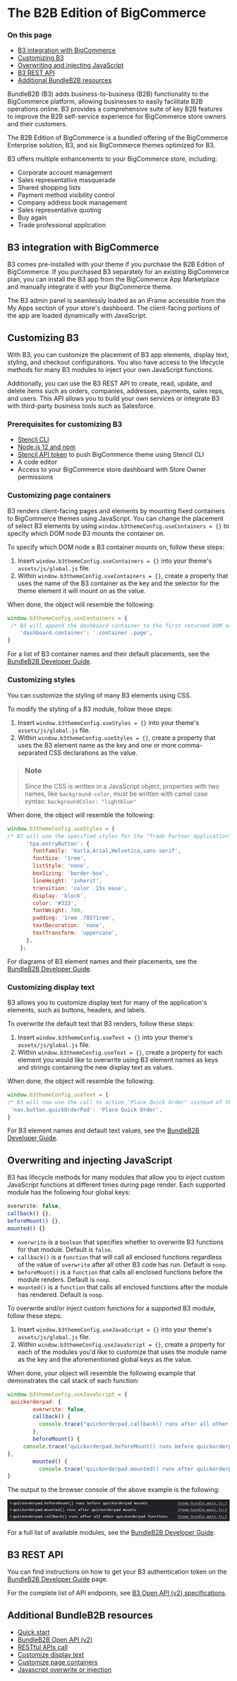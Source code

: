 # The B2B Edition of BigCommerce
### On this page
- [B3 integration with BigCommerce](#b3-integration-with-bigcommerce)
- [Customizing B3](#customizing-b3)
- [Overwriting and injecting JavaScript](#overwriting-and-injecting-javascript)
- [B3 REST API](#b3-rest-api)
- [Additional BundleB2B resources](#additional-bundleb2b-resources)

BundleB2B (B3) adds business-to-business (B2B) functionality to the BigCommerce platform, allowing businesses to easily facilitate B2B operations online. B3 provides a comprehensive suite of key B2B features to improve the B2B self-service experience for BigCommerce store owners and their customers.

The B2B Edition of BigCommerce is a bundled offering of the BigCommerce Enterprise solution, B3, and six BigCommerce themes optimized for B3.

B3 offers multiple enhancements to your BigCommerce store, including:

- Corporate account management
- Sales representative masquerade
- Shared shopping lists
- Payment method visibility control
- Company address book management
- Sales representative quoting
- Buy again
- Trade professional application

## B3 integration with BigCommerce

B3 comes pre-installed with your theme if you purchase the B2B Edition of BigCommerce. If you purchased B3 separately for an existing BigCommerce plan, you can install the B3 app from the BigCommerce App Marketplace and manually integrate it with your BigCommerce theme.

The B3 admin panel is seamlessly loaded as an iFrame accessible from the My Apps section of your store's dashboard. The client-facing portions of the app are loaded dynamically with JavaScript.

## Customizing B3

With B3, you can customize the placement of B3 app elements, display text, styling, and checkout configurations. You also have access to the lifecycle methods for many B3 modules to inject your own JavaScript functions.

Additionally, you can use the B3 REST API to create, read, update, and delete items such as orders, companies, addresses, payments, sales reps, and users. This API allows you to build your own services or integrate B3 with third-party business tools such as Salesforce.

### Prerequisites for customizing B3

- [Stencil CLI](https://developer.bigcommerce.com/stencil-docs/installing-stencil-cli/installing-stencil)
- [Node.js 12 and npm](https://nodejs.org/en/download/releases/)
- [Stencil API token](https://support.bigcommerce.com/s/article/Store-API-Accounts#creating) to push BigCommerce theme using Stencil CLI
- A code editor
- Access to your BigCommerce store dashboard with Store Owner permissions

### Customizing page containers

B3 renders client-facing pages and elements by mounting fixed containers to BigCommerce themes using JavaScript. You can change the placement of select B3 elements by using `window.b3themeConfig.useContainers = {}` to specify which DOM node B3 mounts the container on.

To specify which DOM node a B3 container mounts on, follow these steps:
 1. Insert `window.b3themeConfig.useContainers = {}` into your theme's `assets/js/global.js` file. 
 2. Within `window.b3themeConfig.useContainers = {}`, create a property that uses the name of the B3 container as the key and the selector for the theme element it will mount on as the value. 
 
 When done, the object will resemble the following:

```jsx
window.b3themeConfig.useContainers = {
 /* B3 will append the dashboard container to the first returned DOM node with a class of "page" that is a descendant of an element with the class of "container" */
	'dashboard.container': '.container .page',
}
```

For a list of B3 container names and their default placements, see the [BundleB2B Developer Guide](https://developer.bundleb2b.net/storefront/containers.html).

### Customizing styles

You can customize the styling of many B3 elements using CSS.

To modify the styling of a B3 module, follow these steps:
1. Insert `window.b3themeConfig.useStyles = {}` into your theme's `assets/js/global.js` file. 
2. Within `window.b3themeConfig.useStyles = {}`, create a property that uses the B3 element name as the key and one or more comma-separated CSS declarations as the value.

<div class="HubBlock--callout">
<div class="CalloutBlock--info">
<div class="HubBlock-content">

> ### Note
> Since the CSS is written in a JavaScript object, properties with two names, like `background-color`, must be written with camel case syntax: `backgroundColor: "lightblue"`

</div>
</div>
</div>

When done, the object will resemble the following:

```jsx
window.b3themeConfig.useStyles = {
/* B3 will use the specified styles for the "Trade Partner Application" button that is appended to the secondary navigation menu */
      'tpa.entryButton': {
        fontFamily: 'Karla,Arial,Helvetica,sans-serif',
        fontSize: '1rem',
        listStyle: 'none',
        boxSizing: 'border-box',
        lineHeight: 'inherit',
        transition: 'color .15s ease',
        display: 'block',
        color: '#333',
        fontWeight: 700,
        padding: '1rem .78571rem',
        textDecoration: 'none',
        textTransform: 'uppercase',
      },
    };
```

For diagrams of B3 element names and their placements, see the [BundleB2B Developer Guide](https://developer.bundleb2b.net/storefront/containers.html).

### Customizing display text

B3 allows you to customize display text for many of the application's elements, such as buttons, headers, and labels.

To overwrite the default text that B3 renders, follow these steps:

 1. Insert `window.b3themeConfig.useText = {}` into your theme's `assets/js/global.js` file. 
 2. Within `window.b3themeConfig.useText = {}`, create a property for each element you would like to overwrite using B3 element names as keys and strings containing the new display text as values.

When done, the object will resemble the following:

```jsx
window.b3themeConfig.useText = {
/* B3 will now use the call to action "Place Quick Order" instead of the default "Quick Order Pad" for the button that is appended to the secondary navigation menu */
 'nav.button.quickOrderPad': 'Place Quick Order',
}
```

For B3 element names and default text values, see the [BundleB2B Developer Guide](https://developer.bundleb2b.net/storefront/text.html).

## Overwriting and injecting JavaScript

B3 has lifecycle methods for many modules that allow you to inject custom JavaScript functions at different times during page render. Each supported module has the following four global keys:

```jsx
overwrite: false,
callback() {},
beforeMount() {},
mounted() {}
```

- `overwrite` is a `boolean` that specifies whether to overwrite B3 functions for that module. Default is `false`.
- `callback()` is a `function` that will call all enclosed functions regardless of the value of `overwrite` after all other B3 code has run. Default is `noop`.
- `beforeMount()` is a `function` that calls all enclosed functions before the module renders. Default is `noop`.
- `mounted()` is a `function` that calls all enclosed functions after the module has rendered. Default is `noop`.

To overwrite and/or inject custom functions for a supported B3 module, follow these steps:

 1. Insert `window.b3themeConfig.useJavaScript = {}` into your theme's `assets/js/global.js` file. 
 2. Within `window.b3themeConfig.useJavaScript = {}`, create a property for each of the modules you'd like to customize that uses the module name as the key and the aforementioned global keys as the value.

When done, your object will resemble the following example that demonstrates the call stack of each function:

```jsx
window.b3themeConfig.useJavaScript = {
 quickorderpad: {
        overwrite: false,
        callback() {
          console.trace("quickorderpad.callback() runs after all other quickorderpad functions")
        },
        beforeMount() {
     console.trace("quickorderpad.beforeMount() runs before quickorderpad mounts")        
},
        mounted() {
          console.trace("quickorderpad.mounted() runs after quickorderpad mounts");
}
```

The output to the browser console of the above example is the following:

![B3 console log output](https://github.com/bigcommerce/dev-docs/blob/fc576cd09ee4f346d2668d97082a75aeff7ff468/assets/images/B3-console.png?raw=true)

For a full list of available modules, see the [BundleB2B Developer Guide](https://developer.bundleb2b.net/storefront/js.html).

## B3 REST API

You can find instructions on how to get your B3 authentication token on the [BundleB2B Developer Guide](https://developer.bundleb2b.net/storefront/api-call.html) page.

For the complete list of API endpoints, see [B3 Open API (v2) specifications](https://developer.bundleb2b.net/openapi/).

## Additional BundleB2B resources

- [Quick start](https://developer.bundleb2b.net/storefront/quick-start.html)
- [BundleB2B Open API (v2)](https://developer.bundleb2b.net/openapi/)
- [RESTful APIs call](https://developer.bundleb2b.net/storefront/api-call.html)
- [Customize display text](https://developer.bundleb2b.net/storefront/text.html)
- [Customize page containers](https://developer.bundleb2b.net/storefront/containers.html)
- [Javascript overwrite or injection](https://developer.bundleb2b.net/storefront/js.html)

